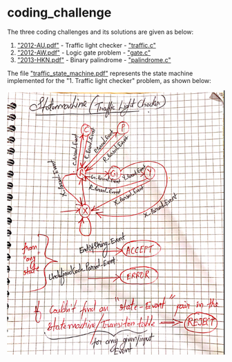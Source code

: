 # coding_challenge

The three coding challenges and its solutions are given as below:

1. ["2012-AU.pdf"](2012-AU.pdf)  -  Traffic light checker - ["traffic.c"](traffic.c) 
2. ["2012-AW.pdf"](2012-AW.pdf)  -  Logic gate problem - ["gate.c"](gate.c)
3. ["2013-HKN.pdf"](2013-HKN.pdf)  -  Binary palindrome - ["palindrome.c"](palindrome.c)

The file ["traffic_state_machine.pdf"](traffic_state_machine.pdf) represents the state machine implemented for 
the "1. Traffic light checker" problem, as shown below:

![alt text](https://github.com/sebinsphilip/coding_challenge/blob/main/state_machine.png?raw=true)
